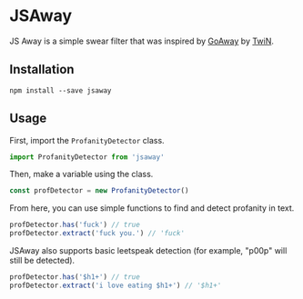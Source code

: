 # JSAway

JS Away is a simple swear filter that was inspired by [GoAway](https://github.com/TwiN/go-away/) by [TwiN](https://github.com/TwiN/).

## Installation

`npm install --save jsaway`

## Usage

First, import the `ProfanityDetector` class.

```js
import ProfanityDetector from 'jsaway'
```

Then, make a variable using the class.

```js
const profDetector = new ProfanityDetector()
```

From here, you can use simple functions to find and detect profanity in text.

```js
profDetector.has('fuck') // true
profDetector.extract('fuck you.') // 'fuck'
```

JSAway also supports basic leetspeak detection (for example, "p00p" will still be detected).

```js
profDetector.has('$h1+') // true
profDetector.extract('i love eating $h1+') // '$h1+'
```
